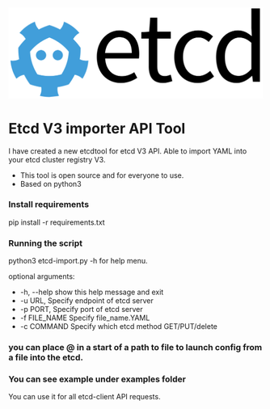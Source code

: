 ![alt text](https://raw.githubusercontent.com/cncf/artwork/master/projects/etcd/horizontal/color/etcd-horizontal-color.png)



# Etcd V3 importer API Tool 
I have created a new etcdtool for etcd V3 API.
Able to import YAML into your etcd cluster registry V3.

- This tool is open source and for everyone to use.
- Based on python3
### Install requirements
   pip install -r requirements.txt

### Running the script
  python3 etcd-import.py -h for help menu.
  
  
optional arguments:
 - -h, --help            show this help message and exit
 - -u URL, Specify endpoint of etcd server
 - -p PORT, Specify port of etcd server
 - -f FILE_NAME Specify file_name.YAML
 - -c COMMAND Specify which etcd method GET/PUT/delete
  



### you can place @ in a start of a path to file to launch config from a file  into the etcd.


### You can see example under examples folder
 

 You can use it for all etcd-client API requests.
  
